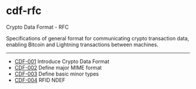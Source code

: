 # cdf-rfc
Crypto Data Format - RFC

Specifications of general format for communicating crypto transaction data, enabling Bitcoin and Lightning transactions between machines. 

---

- [CDF-001](https://github.com/agama-point/cdf-rfc/blob/master/CDF-001.md) Introduce Crypto Data Format
- [CDF-002](https://github.com/agama-point/cdf-rfc/blob/master/CDF-002.md) Define major MIME format
- [CDF-003](https://github.com/agama-point/cdf-rfc/blob/master/CDF-003.md) Define basic minor types
- [CDF-004](https://github.com/agama-point/cdf-rfc/blob/master/CDF-004.md) RFID NDEF
 

